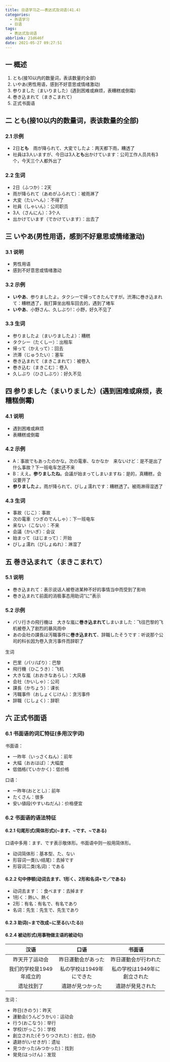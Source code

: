 ```yaml
---
title: 日语学习之——表达式及词语(41.4)
categories:
  - 外语学习
  - 日语
tags:
  - 表达式及词语
abbrlink: 21d646f
date: 2021-05-27 09:27:51
---
```

## 一 概述

1. とも(接10以内的数量词，表该数量的全部)
2. いやあ(男性用语，感到不好意思或情绪激动)
3. 参りました（まいりました）(遇到困难或麻烦，表糟糕或倒霉)
4. 巻き込まれて（まきこまれて）
5. 正式书面语

<!--more-->

## 二 とも(接10以内的数量词，表该数量的全部)

### 2.1 示例

* 2日**とも**　雨が降られて、大変でしたよ：两天都下雨，糟透了
* 社員は3人いますが、今日は3人**とも**出かけています：公司工作人员共有3个，今天三个人都外出了

### 2.2 生词

* 2日（ふつか）：2天
* 雨が降られて（あめがふられて）：被雨淋了
* 大変（たいへん）：不得了
* 社員（しゃいん）：公司职员
* 3人（さんにん）：3个人
* 出かけています（でかけています）：出去了

## 三 いやあ(男性用语，感到不好意思或情绪激动)

### 3.1 说明

* 男性用语
* 感到不好意思或情绪激动

### 3.2 示例

* **いやあ**、参りましたよ。タクシーで帰ってきたんですが。渋滞に巻き込まれて：糟糕透了，我打算坐出租车回去的，遇到了堵车
* **いやあ**、小野さん、久しぶり!：小野，好久不见了

### 3.3 生词

* 参りましたよ（まいりましたよ）：糟糕
* タクシー（たくしー）：出租车
* 帰って（かえって）：回去
* 渋滞（じゅうたい）：塞车
* 巻き込まれて（まきこまれて）：被卷入
* 巻き込む（まきこむ）：卷入
* 久しぶり（ひさしぶり）：好久不见

## 四 参りました（まいりました）(遇到困难或麻烦，表糟糕倒霉)

### 4.1 说明

* 遇到困难或麻烦
* 表糟糕或倒霉

### 4.2 示例

* A：事故でもあったのかな。次の電車、なかなか　来ないけど：是不是出了什么事故？下一班电车怎还不来
* B：ええ。**参りましたね**。会議が始まってしまいますね：是的，真糟糕，会议要开了
* **参りました**よ。雨が降られて、びしょ濡れです：糟糕透了。被雨淋得湿透了

### 4.3 生词

* 事故（じこ）：事故
* 次の電車（つぎのでんしゃ）：下一班电车
* 来ない（こない）：不来
* 会議（かいぎ）：会议
* 始まって（はじまって）：开始
* びしょ濡れ（びしょぬれ）：淋湿了

## 五 巻き込まれて（まきこまれて）

### 5.1 说明

* 巻き込まれて：表示说话人被卷进某种不好的事情当中而受到了影响
* 巻き込まれて前面的消极事态用助词“に”表示

### 5.2 示例

* パリ行きの飛行機は　大きな嵐に**巻き込まれて**しまいました：飞往巴黎的飞机被卷入了剧烈的暴风雨中
* あの会社の課長は汚職事件に**巻き込まれて**、辞職したそうです：听说那个公司的科长因为卷入贪污事件而辞职了

生词

* 巴里（パリ/ぱり）：巴黎
* 飛行機（ひこうき）：飞机
* 大きな嵐（おおきなあらし）：大风暴
* 会社（かいしゃ）：公司
* 課長（かちょう）：课长
* 汚職事件（おしょくじけん）：贪污事件
* 辞職（じしょく）：辞职

## 六 正式书面语

### 6.1 书面语的词汇特征(多用汉字词)

书面语：

* 一昨年（いっさくねん）：前年
* 大幅（おおはば）：大幅度
* 低価格(ていかかく)：低价格

口语：

* 一昨年(おととし)：前年
* たくさん：很多 
* 安い値段(やすいねだん)：价格便宜

### 6.2 书面语的语法特征

#### 6.2.1 句尾形式(简体形式)(~ます、~です、~である)

口语中多用：ます、です表示敬体形。书面语中则一般用简体形。

* 动词简体形：基本型、た、ない
* 形容词一类(い结尾)：去掉です
* 形容词二类(名词)：である

#### 6.2.2 句中停顿(动词去ます、1形く、2形和名词+で／である)

* 动词去ます：：食べます：去掉ます
* 1形く：熱い、熱く
* 2形：有名：有名で、有名であり
* 名词：先生：先生で、先生であり

#### 6.2.3 助词(~まで改成~に至る(いたる))

#### 6.2.4 被动形式(用事物做主语的被动句)

|           汉语           |           口语           |            书面语            |
| :----------------------: | :----------------------: | :--------------------------: |
|      昨天开了运动会      |    昨日運動会があった    |     昨日運動会が行われた     |
| 我们的学校是1949年成立的 | 私の学校は1949年にできた | 私の学校は1949年に創立された |
|        遗址找到了        |     遺跡が見つかった     |       遺跡が発見された       |

生词：

* 昨日(きのう)：昨天
* 運動会(うんどうかい)：运动会
* 行う(おこなう)：举行
* 学校(がっこう)：学校
* 創立された(そうりつされた)：创立，创办
* 遺跡が(いせきが)：遗址
* 見つかった(みつかった)：找到
* 発見(はっけん)：发现